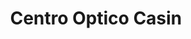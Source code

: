 ---
title: "Centro Optico Casin"
url: /ciudad-autonoma-de-buenos-aires/centro-optico-casin/
shop: óptico
---